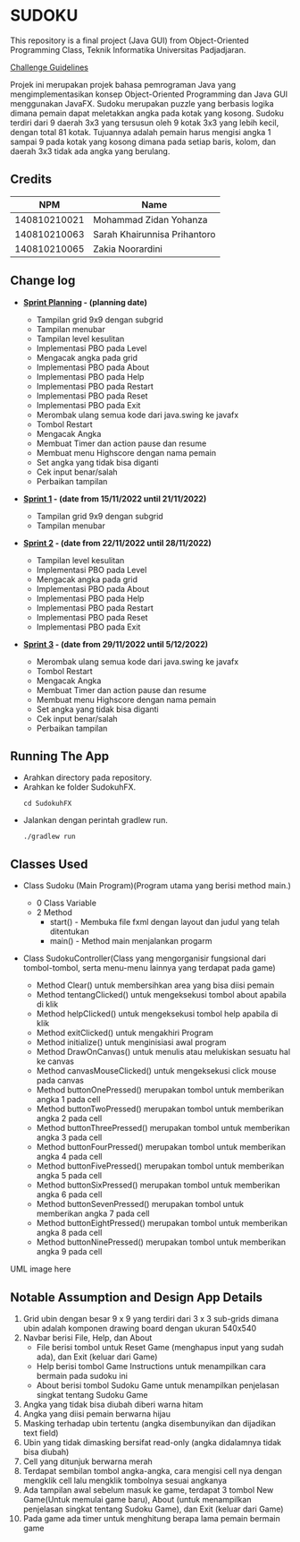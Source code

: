 # SUDOKU

This repository is a final project (Java GUI) from Object-Oriented Programming Class, Teknik Informatika Universitas Padjadjaran. 

[Challenge Guidelines](challenge-guideline.md)

Projek ini merupakan projek bahasa pemrograman Java yang mengimplementasikan konsep Object-Oriented Programming dan Java GUI menggunakan JavaFX.
Sudoku merupakan puzzle yang berbasis logika dimana pemain dapat meletakkan angka pada kotak yang kosong. Sudoku terdiri dari 9 daerah 3x3 yang tersusun oleh 9 kotak 3x3 yang lebih kecil, dengan total 81 kotak. Tujuannya adalah pemain harus mengisi angka 1 sampai 9 pada kotak yang kosong dimana pada setiap baris, kolom, dan daerah 3x3 tidak ada angka yang berulang.

## Credits
| NPM           | Name                            |
| ------------- |---------------------------------|
| 140810210021  | Mohammad Zidan Yohanza          |
| 140810210063  | Sarah Khairunnisa Prihantoro    |
| 140810210065  | Zakia Noorardini                |

## Change log
- **[Sprint Planning](changelog/sprint-planning.md) - (planning date)** 
   - Tampilan grid 9x9 dengan subgrid
   - Tampilan menubar 
   - Tampilan level kesulitan  
   - Implementasi PBO pada Level
   - Mengacak angka pada grid  
   - Implementasi PBO pada About  
   - Implementasi PBO pada Help 
   - Implementasi PBO pada Restart 
   - Implementasi PBO pada Reset  
   - Implementasi PBO pada Exit 
   - Merombak ulang semua kode dari java.swing ke javafx                    
   - Tombol Restart                            
   - Mengacak Angka                            
   - Membuat Timer dan action pause dan resume 
   - Membuat menu Highscore dengan nama pemain 
   - Set angka yang tidak bisa diganti         
   - Cek input benar/salah                     
   - Perbaikan tampilan 

- **[Sprint 1](changelog/sprint-1.md) - (date from 15/11/2022 until 21/11/2022)** 
   - Tampilan grid 9x9 dengan subgrid
   - Tampilan menubar

- **[Sprint 2](changelog/sprint-2.md) - (date from 22/11/2022 until 28/11/2022)** 
   - Tampilan level kesulitan  
   - Implementasi PBO pada Level
   - Mengacak angka pada grid  
   - Implementasi PBO pada About  
   - Implementasi PBO pada Help 
   - Implementasi PBO pada Restart 
   - Implementasi PBO pada Reset  
   - Implementasi PBO pada Exit 
   
- **[Sprint 3](changelog/sprint-3.md) - (date from 29/11/2022 until 5/12/2022)** 
   - Merombak ulang semua kode dari java.swing ke javafx                    
   - Tombol Restart                            
   - Mengacak Angka                            
   - Membuat Timer dan action pause dan resume 
   - Membuat menu Highscore dengan nama pemain 
   - Set angka yang tidak bisa diganti         
   - Cek input benar/salah                     
   - Perbaikan tampilan                       

## Running The App
- Arahkan directory pada repository.
- Arahkan ke folder SudokuhFX.
  ```shell
  cd SudokuhFX
  ```
- Jalankan dengan perintah gradlew run.
  ```shell
  ./gradlew run
  ```

## Classes Used
   - Class Sudoku (Main Program)(Program utama yang berisi method main.)
      - 0 Class Variable
      - 2 Method
         - start() - Membuka file fxml dengan layout dan judul yang telah ditentukan
         - main() - Method main menjalankan progarm
       
   - Class SudokuController(Class yang mengorganisir fungsional dari tombol-tombol, serta menu-menu lainnya yang terdapat pada game)
      - Method Clear() untuk membersihkan area yang bisa diisi pemain
      - Method tentangClicked() untuk mengeksekusi tombol about apabila di klik
      - Method helpClicked() untuk mengeksekusi tombol help apabila di klik
      - Method exitClicked() untuk mengakhiri Program
      - Method initialize() untuk menginisiasi awal program
      - Method DrawOnCanvas() untuk menulis atau melukiskan sesuatu hal ke canvas 
      - Method canvasMouseClicked() untuk mengeksekusi click mouse pada canvas 
      - Method buttonOnePressed() merupakan tombol untuk memberikan angka 1 pada cell
      - Method buttonTwoPressed() merupakan tombol untuk memberikan angka 2 pada cell
      - Method buttonThreePressed() merupakan tombol untuk memberikan angka 3 pada cell
      - Method buttonFourPressed() merupakan tombol untuk memberikan angka 4 pada cell
      - Method buttonFivePressed() merupakan tombol untuk memberikan angka 5 pada cell
      - Method buttonSixPressed() merupakan tombol untuk memberikan angka 6 pada cell
      - Method buttonSevenPressed() merupakan tombol untuk memberikan angka 7 pada cell
      - Method buttonEightPressed() merupakan tombol untuk memberikan angka 8 pada cell
      - Method buttonNinePressed() merupakan tombol untuk memberikan angka 9 pada cell
      

UML image here

## Notable Assumption and Design App Details

1. Grid ubin dengan besar 9 x 9 yang terdiri dari 3 x 3 sub-grids dimana ubin adalah komponen drawing board dengan ukuran 540x540
2. Navbar berisi File, Help, dan About
   - File berisi tombol untuk  Reset Game (menghapus input yang sudah ada), dan Exit (keluar dari Game)
   - Help berisi tombol Game Instructions untuk menampilkan cara bermain pada sudoku ini
   - About berisi tombol Sudoku Game untuk menampilkan penjelasan singkat tentang Sudoku Game
3. Angka yang tidak bisa diubah diberi warna hitam
4. Angka yang diisi pemain berwarna hijau
5. Masking terhadap ubin tertentu (angka disembunyikan dan dijadikan text field)
6. Ubin yang tidak dimasking bersifat read-only (angka didalamnya tidak bisa diubah)
7. Cell yang ditunjuk berwarna merah
8. Terdapat sembilan tombol angka-angka, cara mengisi cell nya dengan mengklik cell lalu mengklik tombolnya sesuai angkanya
9. Ada tampilan awal sebelum masuk ke game, terdapat 3 tombol New Game(Untuk memulai game baru), About (untuk menampilkan penjelasan singkat tentang Sudoku Game), dan Exit (keluar dari Game)
10. Pada game ada timer untuk menghitung berapa lama pemain bermain game
